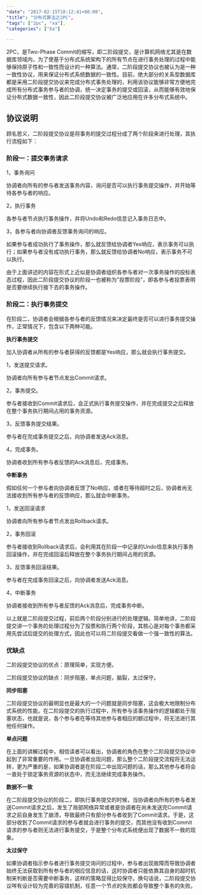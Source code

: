 ```yaml
---
"date": "2017-02-15T10:12:41+08:00",
"title": "分布式算法之2PC",
"tags": ["2pc", "xa"],
"categories": ["Xa"]

---
```


2PC，是Two-Phase Commit的缩写，即二阶段提交，是计算机网络尤其是在数据库领域内，为了使基于分布式系统架构下的所有节点在进行事务处理的过程中能够保持原子性和一致性而设计的一种算法。通常，二阶段提交协议也被认为是一种一致性协议，用来保证分布式系统数据的一致性。目前，绝大部分的关系型数据库都是采用二阶段提交协议来完成分布式事务处理的，利用该协议能够非常方便地完成所有分布式事务参与者的协调，统一决定事务的提交或回滚，从而能够有效地保证分布式数据一致性，因此二阶段提交协议被广泛地应用在许多分布式系统中。

## 协议说明
顾名思义，二阶段提交协议是将事务的提交过程分成了两个阶段来进行处理，其执行流程如下：

### 阶段一：提交事务请求
1，事务询问

协调者向所有的参与者发送事务内容，询问是否可以执行事务提交操作，并开始等待各参与者的响应。

2，执行事务

各参与者节点执行事务操作，并将Undo和Redo信息记入事务日志中。

3，各参与者向协调者反馈事务询问的响应。

如果参与者成功执行了事务操作，那么就反馈给协调者Yes响应，表示事务可以执行；如果参与者没有成功执行事务，那么就反馈给协调者No响应，表示事务不可以执行。

由于上面讲述的内容在形式上近似是协调者组织各参与者对一次事务操作的投标表态过程，因此二阶段提交协议的阶段一也被称为"投票阶段"，即各参与者投票表明是否要继续执行接下去的事务操作。

### 阶段二：执行事务提交
在阶段二，协调者会根据各参与者的反馈情况来决定最终是否可以进行事务提交操作，正常情况下，包含以下两种可能。

**执行事务提交**

加入协调者从所有的参与者获得的反馈都是Yes响应，那么就会执行事务提交。

1，发送提交请求。

协调者向所有参与者节点发出Commit请求。

2，事务提交。

参与者接收到Commit请求后，会正式执行事务提交操作，并在完成提交之后释放在整个事务执行期间占用的事务资源。

3，反馈事务提交结果。

参与者在完成事务提交之后，向协调者发送Ack消息。

4，完成事务。

协调者收到所有参与者反馈的Ack消息后，完成事务。

**中断事务**

假如任何一个参与者向协调者反馈了No响应，或者在等待超时之后，协调者尚无法接收到所有参与者的反馈响应，那么就会中断事务。

1，发送回滚请求

协调者向所有参与者节点发出Rollback请求。

2，事务回滚

参与者接收到Rollback请求后，会利用其在阶段一中记录的Undo信息来执行事务回滚操作，并在完成回滚后释放在整个事务执行期间占用的资源。

3，反馈事务回滚结果。

参与者在完成事务回滚之后，向协调者发送Ack消息。

4，中断事务

协调者接收到所有参与者反馈的Ack消息后，完成事务中断。

以上就是二阶段提交过程，前后两个阶段分别进行的处理逻辑。简单地讲，二阶段提交讲一个事务的处理过程分为了投票和执行两个阶段，其核心是对每个事务都采用先尝试后提交的处理方式，因此也可以将二阶段提交看做一个强一致性的算法。

### 优缺点
二阶段提交协议的优点：原理简单，实现方便。

二阶段提交协议的缺点：同步阻塞，单点问题，脑裂，太过保守。

**同步阻塞**

二阶段提交协议的最明显也是最大的一个问题就是同步阻塞，这会极大地限制分布式系统的性能。在二阶段提交的执行过程中，所有参与该事务操作的逻辑都处于阻塞状态，也就是说，各个参与者在等待其他参与者相应的额过程中，将无法进行其他任何操作。

**单点问题**

在上面的讲解过程中，相信读者可以看出，协调者的角色在整个二阶段提交协议中起到了非常重要的作用。一旦协调者出现问题，那么整个二阶段提交流程将无法运转，更为严重的是，如果协调者是在阶段二中出现问题的话，那么其他参与者将会一直处于锁定事务资源的状态中，而无法继续完成事务操作。

**数据不一致**

在二阶段提交协议的阶段二，即执行事务提交的时候，当协调者向所有的参与者发送Commit请求之后，发生了局部网络异常或者是协调者在尚未发送完Commit请求之前自身发生了崩溃，导致最终只有部分参与者收到了Commit请求。于是，这部分收到了Commit请求的参与者就会进行事务的提交，而其他没有收到Commit请求的参与者则无法进行事务提交，于是整个分布式系统便出现了数据不一致的现象。

**太过保守**

如果协调者指示参与者进行事务提交询问的过程中，参与者出现故障而导致协调者始终无法获取到所有参与者的相应信息的话，这时协调者只能依靠其自身的超时机制来判断是否需要中断事务，这样的策略显得比较保守。换句话说，二阶段提交协议咩有设计较为完善的容错机制，任意一个节点的失败都会导致整个事务的失败。
